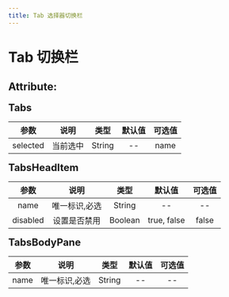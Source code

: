 ```yaml
---
title: Tab 选择器切换栏
---
```


# Tab 切换栏


<tabs-demo-1></tabs-demo-1>


<h2>Attribute:</h2>

<p><strong style="font-size: 20px">Tabs</strong></p>

| 参数        | 说明           | 类型  |    默认值  |  可选值  |        
| :-------------: |:-------------:| :-----:|:-----:|:------:|           
| selected         | 当前选中 | String  |   -- | name |



<p><strong style="font-size: 20px">TabsHeadItem</strong></p>

| 参数        | 说明           | 类型  |    默认值  |  可选值  |        
| :-------------: |:-------------:| :-----:|:-----:|:------:|           
| name         | 唯一标识,必选 | String  |   -- | -- |
| disabled | 设置是否禁用       | Boolean  |   true, false | false  |


<p><strong style="font-size: 20px">TabsBodyPane</strong></p>

| 参数        | 说明           | 类型  |    默认值  |  可选值  |        
| :-------------: |:-------------:| :-----:|:-----:|:------:|           
| name        | 唯一标识,必选  | String  |   -- | -- |